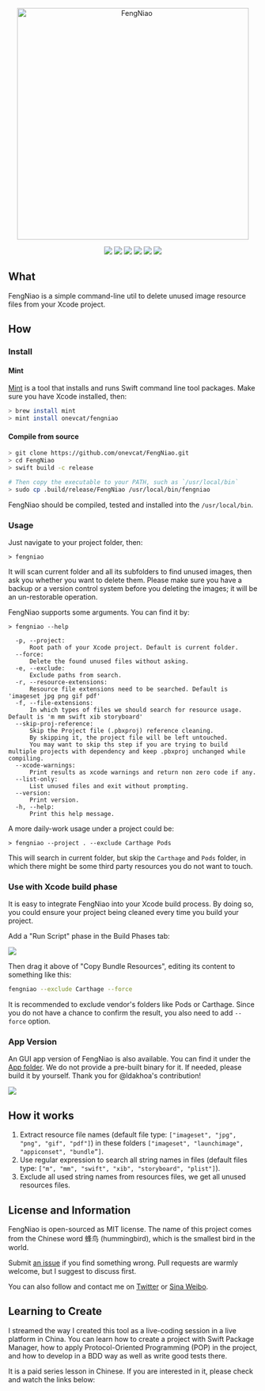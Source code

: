 <p align="center">
<img src="https://raw.githubusercontent.com/onevcat/FengNiao/assets/logo.png" alt="FengNiao" title="FengNiao" width="468"/>
</p>

<p align="center">
<a href="https://travis-ci.org/onevcat/FengNiao"><img src="https://img.shields.io/travis/onevcat/FengNiao/master.svg"></a>
<a href="https://swift.org/package-manager/"><img src="https://img.shields.io/badge/swift-4.0+-brightgreen.svg"/></a>
<a href="https://swift.org/package-manager/"><img src="https://img.shields.io/badge/SPM-ready-orange.svg"></a>
<a href="https://raw.githubusercontent.com/onevcat/Kingfisher/master/LICENSE"><img src="https://img.shields.io/cocoapods/l/Kingfisher.svg?style=flat"></a>
<a href="https://swift.org/package-manager/"><img src="https://img.shields.io/badge/platform-macos%20|%20Linux-blue.svg"/></a>
<a href="https://codecov.io/gh/onevcat/Hedwig"><img src="https://codecov.io/gh/onevcat/Hedwig/branch/master/graph/badge.svg"/></a>
</p>

## What

FengNiao is a simple command-line util to delete unused image resource files from your Xcode project.

## How

### Install

#### Mint

[Mint](https://github.com/yonaskolb/Mint) is a tool that installs and runs Swift command line tool packages. Make sure
you have Xcode installed, then:

```sh
> brew install mint
> mint install onevcat/fengniao
```

#### Compile from source

```bash
> git clone https://github.com/onevcat/FengNiao.git
> cd FengNiao
> swift build -c release

# Then copy the executable to your PATH, such as `/usr/local/bin`
> sudo cp .build/release/FengNiao /usr/local/bin/fengniao
```

FengNiao should be compiled, tested and installed into the `/usr/local/bin`.

### Usage

Just navigate to your project folder, then:

```shell
> fengniao
```

It will scan current folder and all its subfolders to find unused images, then ask you whether you want to delete them. Please make sure you have a backup or a version control system before you deleting the images; it will be an un-restorable operation.

FengNiao supports some arguments. You can find it by:

```shell
> fengniao --help

  -p, --project:
      Root path of your Xcode project. Default is current folder.
  --force:
      Delete the found unused files without asking.
  -e, --exclude:
      Exclude paths from search.
  -r, --resource-extensions:
      Resource file extensions need to be searched. Default is 'imageset jpg png gif pdf'
  -f, --file-extensions:
      In which types of files we should search for resource usage. Default is 'm mm swift xib storyboard'
  --skip-proj-reference:
      Skip the Project file (.pbxproj) reference cleaning.
      By skipping it, the project file will be left untouched. 
      You may want to skip ths step if you are trying to build multiple projects with dependency and keep .pbxproj unchanged while compiling.
  --xcode-warnings:
      Print results as xcode warnings and return non zero code if any.
  --list-only:
      List unused files and exit without prompting.
  --version:
      Print version.
  -h, --help:
      Print this help message.
```

A more daily-work usage under a project could be:

```shell
> fengniao --project . --exclude Carthage Pods
```

This will search in current folder, but skip the `Carthage` and `Pods` folder, in which there might be some third party resources you do not want to touch.

### Use with Xcode build phase

It is easy to integrate FengNiao into your Xcode build process. By doing so, you could ensure your project being cleaned every time you build your project. 

Add a "Run Script" phase in the Build Phases tab:

![](http://i.imgur.com/Un8oYx7.png)

Then drag it above of "Copy Bundle Resources", editing its content to something like this:

```bash
fengniao --exclude Carthage --force
```

It is recommended to exclude vendor's folders like Pods or Carthage. Since you do not have a chance to confirm the result, you also need to add `--force` option.

### App Version

An GUI app version of FengNiao is also available. You can find it under the [App folder](https://github.com/onevcat/FengNiao/tree/master/App). We do not provide a pre-built binary for it. If needed, please build it by yourself. Thank you for @ldakhoa's contribution!

![](https://github.com/onevcat/FengNiao/assets/1019875/fef5874b-b114-42c6-9ce5-0420460180ab)

## How it works

1. Extract resource file names (default file type: `["imageset", "jpg", "png", "gif", "pdf"]`) in these folders `["imageset", "launchimage", "appiconset", "bundle”]`.
2. Use regular expression to search all string names in files (default files type: `["m", "mm", "swift", "xib", "storyboard", "plist"]`).
3. Exclude all used string names from resources files, we get all unused resources files.


## License and Information

FengNiao is open-sourced as MIT license. The name of this project comes from the Chinese word 蜂鸟 (hummingbird), which is the smallest bird in the world.

Submit [an issue](https://github.com/onevcat/FengNiao/issues/new) if you find something wrong. Pull requests are warmly welcome, but I suggest to discuss first.

You can also follow and contact me on [Twitter](http://twitter.com/onevcat) or [Sina Weibo](http://weibo.com/onevcat).

## Learning to Create

I streamed the way I created this tool as a live-coding session in a live platform in China. You can learn how to create a project with Swift Package Manager, how to apply Protocol-Oriented Programming (POP) in the project, and how to develop in a BDD way as well as write good tests there. 

It is a paid series lesson in Chinese. If you are interested in it, please check and watch the links below:


